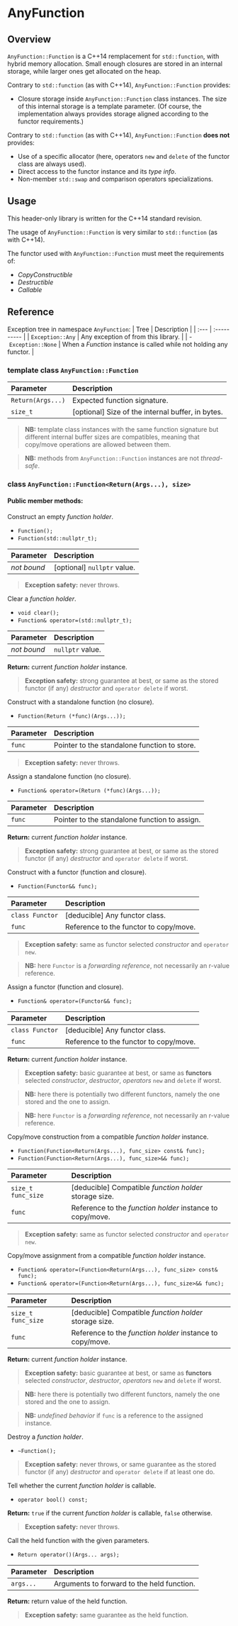 # AnyFunction

## Overview

`AnyFunction::Function` is a C++14 remplacement for `std::function`, with hybrid memory allocation.
Small enough closures are stored in an internal storage,
while larger ones get allocated on the heap.

Contrary to `std::function` (as with C++14), `AnyFunction::Function` provides:

* Closure storage inside `AnyFunction::Function` class instances. The size of this internal storage is a template parameter. (Of course, the implementation always provides storage aligned according to the functor requirements.)

Contrary to `std::function` (as with C++14), `AnyFunction::Function` **does not** provides:

* Use of a specific allocator (here, operators `new` and `delete` of the functor class are always used).
* Direct access to the functor instance and its *type info*.
* Non-member `std::swap` and comparison operators specializations.

## Usage

This header-only library is written for the C++14 standard revision.

The usage of `AnyFunction::Function` is very similar to `std::function` (as with C++14).

The functor used with `AnyFunction::Function` must meet the requirements of:

* *CopyConstructible*
* *Destructible*
* *Callable*

## Reference

Exception tree in namespace `AnyFunction`:
| Tree | Description |
| :--- | :---------- |
| `Exception::Any` | Any exception of from this library. |
| -&nbsp;`Exception::None` | When a $Function$ instance is called while not holding any functor. |

### template class `AnyFunction::Function`

| Parameter | Description |
| :-------- | :---------- |
| `Return(Args...)` | Expected function signature. |
| `size_t`  | [optional] Size of the internal buffer, in bytes. |

> **NB:** template class instances with the same function signature but different internal buffer sizes are compatibles, meaning that copy/move operations are allowed between them.

> **NB:** methods from `AnyFunction::Function` instances are not *thread-safe*.

### class `AnyFunction::Function<Return(Args...), size>`

#### Public member methods:

Construct an empty *function holder*.

* `Function();`
* `Function(std::nullptr_t);`

| Parameter | Description |
| :-------- | :---------- |
| *not bound* | [optional] `nullptr` value. |

> **Exception safety:** never throws.


Clear a *function holder*.

* `void clear();`
* `Function& operator=(std::nullptr_t);`

| Parameter | Description |
| :-------- | :---------- |
| *not bound* | `nullptr` value. |

**Return:** current *function holder* instance.

> **Exception safety:** strong guarantee at best, or same as the stored functor (if any) *destructor* and `operator delete` if worst.


Construct with a standalone function (no closure).

* `Function(Return (*func)(Args...));`

| Parameter | Description |
| :-------- | :---------- |
| `func` | Pointer to the standalone function to store. |

> **Exception safety:** never throws.


Assign a standalone function (no closure).

* `Function& operator=(Return (*func)(Args...));`

| Parameter | Description |
| :-------- | :---------- |
| `func` | Pointer to the standalone function to assign. |

**Return:** current *function holder* instance.

> **Exception safety:** strong guarantee at best, or same as the stored functor (if any) *destructor* and `operator delete` if worst.


Construct with a functor (function and closure).

* `Function(Functor&& func);`

| Parameter | Description |
| :-------- | :---------- |
| `class Functor` | [deducible] Any functor class. |
| `func` | Reference to the functor to copy/move. |

> **Exception safety:** same as functor selected *constructor* and `operator new`.

> **NB:** here `Functor` is a *forwarding reference*, not necessarily an r-value reference.


Assign a functor (function and closure).

* `Function& operator=(Functor&& func);`

| Parameter | Description |
| :-------- | :---------- |
| `class Functor` | [deducible] Any functor class. |
| `func` | Reference to the functor to copy/move. |

**Return:** current *function holder* instance.

> **Exception safety:** basic guarantee at best, or same as **functors** selected *constructor*, *destructor*, *operators* `new` and `delete` if worst.

> **NB:** here there is potentially two different functors, namely the one stored and the one to assign.

> **NB:** here `Functor` is a *forwarding reference*, not necessarily an r-value reference.


Copy/move construction from a compatible *function holder* instance.

* `Function(Function<Return(Args...), func_size> const& func);`
* `Function(Function<Return(Args...), func_size>&& func);`

| Parameter | Description |
| :-------- | :---------- |
| `size_t func_size` | [deducible] Compatible *function holder* storage size. |
| `func` | Reference to the *function holder* instance to copy/move. |

> **Exception safety:** same as functor selected *constructor* and `operator new`.


Copy/move assignment from a compatible *function holder* instance.

* `Function& operator=(Function<Return(Args...), func_size> const& func);`
* `Function& operator=(Function<Return(Args...), func_size>&& func);`

| Parameter | Description |
| :-------- | :---------- |
| `size_t func_size` | [deducible] Compatible *function holder* storage size. |
| `func` | Reference to the *function holder* instance to copy/move. |

**Return:** current *function holder* instance.

> **Exception safety:** basic guarantee at best, or same as **functors** selected *constructor*, *destructor*, *operators* `new` and `delete` if worst.

> **NB:** here there is potentially two different functors, namely the one stored and the one to assign.

> **NB:** *undefined behavior* if `func` is a reference to the assigned instance.


Destroy a *function holder*.

* `~Function();`

> **Exception safety:** never throws, or same guarantee as the stored functor (if any) *destructor* and `operator delete` if at least one do.


Tell whether the current *function holder* is callable.

* `operator bool() const;`

**Return:** `true` if the current *function holder* is callable, `false` otherwise.

> **Exception safety:** never throws.


Call the held function with the given parameters.

* `Return operator()(Args... args);`

| Parameter | Description |
| :-------- | :---------- |
| `args...` | Arguments to forward to the held function. |

**Return:** return value of the held function.

> **Exception safety:** same guarantee as the held function.
